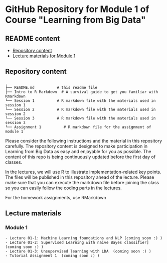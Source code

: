# GitHub Repository for Module 1 of Course  "Learning from Big Data"

## README content

* [Repository content](#repository-content)
* [Lecture materials for Module 1](#lecture-materials)

  
<!-- vim-markdown-toc -->

## Repository content

```
.
├── README.md          # this readme file
├── Intro to R Markdown  # A survival guide to get you familiar with Rmarkdown
└── Session 1          # R markdown file with the materials used in session 1   
└── Session 2          # R markdown file with the materials used in session 2   
└── Session 3          # R markdown file with the materials used in session 3   
└── Assignment 1          # R markdown file for the assignment of module 1 

```

Please consider the following instructions and the material in this repository carefully. The repository content is designed to make participation in Learning from Big Data as easy and enjoyable for you as possible. The content of this repo is being continuously updated before the first day of classes. 

In the lectures, we will use R to illustrate implementation-related key points. The files will be published in this repository ahead of the lecture. Please make sure that you can execute the markdown file before joining the class so you can easily follow the coding parts in the lectures.  

For the homework assignments, use RMarkdown

 
 ## Lecture materials

### Module 1
```
- Lecture 01-1: Machine Learning foundations and NLP (coming soon :) )
- Lecture 01-2: Supervised Learning with naive Bayes classifier] (coming soon :) )
- Lecture 01-3: Unsupervised learning with LDA  (coming soon :) )
- Tutorial Assignment 1  (coming soon :) )
 ```

